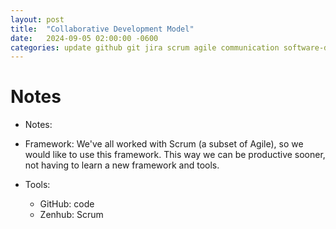 ```yaml
---
layout: post
title:  "Collaborative Development Model"
date:   2024-09-05 02:00:00 -0600
categories: update github git jira scrum agile communication software-development
---
```


# Notes

- Notes: 

- Framework: We've all worked with Scrum (a subset of Agile), so we would like to use this framework. This way we can be productive sooner, not having to learn a new framework and tools.

- Tools: 
    - GitHub: code
    - Zenhub: Scrum
